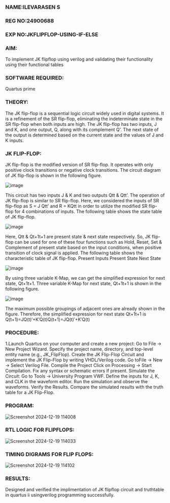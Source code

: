 ### NAME:ILEVARASEN S

### REG NO:24900688

### EXP NO:JKFLIPFLOP-USING-IF-ELSE

### AIM: 

To implement  JK flipflop using verilog and validating their functionality using their functional tables

### SOFTWARE REQUIRED:

Quartus prime

### THEORY:
The JK flip-flop is a sequential logic circuit widely used in digital systems. It is a refinement of the SR flip-flop, eliminating the indeterminate state in the SR flip-flop when both inputs are high. The JK flip-flop has two inputs, J and K, and one output, Q, along with its complement Q'. The next state of the output is determined based on the current state and the values of J and K inputs.

### JK FLIP-FLOP:

JK flip-flop is the modified version of SR flip-flop. It operates with only positive clock transitions or negative clock transitions. The circuit diagram of JK flip-flop is shown in the following figure.

![image](https://github.com/naavaneetha/JKFLIPFLOP-USING-IF-ELSE/assets/154305477/a649c30b-232b-4558-b188-fd6c09845180)


This circuit has two inputs J & K and two outputs Qtt & Qtt’. The operation of JK flip-flop is similar to SR flip-flop. Here, we considered the inputs of SR flip-flop as S = J Qtt’ and R = KQtt in order to utilize the modified SR flip-flop for 4 combinations of inputs. The following table shows the state table of JK flip-flop.

![image](https://github.com/naavaneetha/JKFLIPFLOP-USING-IF-ELSE/assets/154305477/c4360742-e8a8-4937-b089-c46c0433f9a3)

 
Here, Qtt & Qt+1t+1 are present state & next state respectively. So, JK flip-flop can be used for one of these four functions such as Hold, Reset, Set & Complement of present state based on the input conditions, when positive transition of clock signal is applied. The following table shows the characteristic table of JK flip-flop. Present Inputs Present State Next State
 
![image](https://github.com/naavaneetha/JKFLIPFLOP-USING-IF-ELSE/assets/154305477/6c275261-a6d5-4c37-a3a7-1e88ca11c4cd)

By using three variable K-Map, we can get the simplified expression for next state, Qt+1t+1. Three variable K-Map for next state, Qt+1t+1 is shown in the following figure.
 
![image](https://github.com/naavaneetha/JKFLIPFLOP-USING-IF-ELSE/assets/154305477/5174f41b-0ce0-4329-a372-6d1943ea6673)

The maximum possible groupings of adjacent ones are already shown in the figure. Therefore, the simplified expression for next state Qt+1t+1 is Q(t+1)=JQ(t)′+K′Q(t)Q(t+1)=JQ(t)′+K′Q(t)

### PROCEDURE:

1.Launch Quartus on your computer and create a new project: Go to File → New Project Wizard.
Specify the project name, directory, and top-level entity name (e.g., JK_FlipFlop).
Create the JK Flip-Flop Circuit and implement the JK Flip-Flop by writing VHDL/Verilog code. Go toFile → New → Select Verilog File.
Compile the Project Click on Processing → Start Compilation.
Fix any syntax or schematic errors if present.
Simulate the Circuit: Go to Tools → University Program VWF.
Define the inputs for J, K, and CLK in the waveform editor.
Run the simulation and observe the waveforms.
Verify the Results. Compare the simulated results with the truth table for a JK Flip-Flop.

### PROGRAM:
![Screenshot 2024-12-19 114008](https://github.com/user-attachments/assets/763b3cf8-1637-4c79-967b-b9a4d8a6958e)

### RTL LOGIC FOR FLIPFLOPS:
![Screenshot 2024-12-19 114033](https://github.com/user-attachments/assets/c39c5697-0b07-48c0-a781-f2cd3b89e486)

### TIMING DIGRAMS FOR FLIP FLOPS:
![Screenshot 2024-12-19 114102](https://github.com/user-attachments/assets/f5d608e7-c7cd-49c4-abc9-085f5f92e403)

### RESULTS:
Designed and verified the implimentation of JK flipflop circuit and truthtable in quartus ii usingverilog programming successfully.
